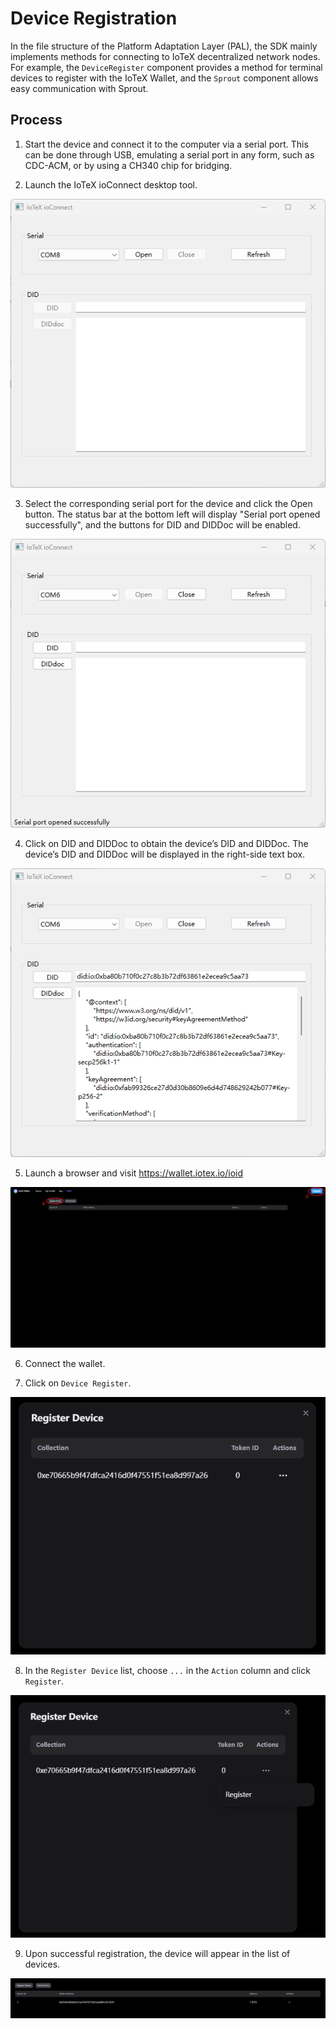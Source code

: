 # Device Registration 



In the file structure of the Platform Adaptation Layer (PAL), the SDK mainly implements methods for connecting to IoTeX decentralized network nodes. For example, the `DeviceRegister` component provides a method for terminal devices to register with the IoTeX Wallet, and the `Sprout` component allows easy communication with Sprout.



## Process

1. Start the device and connect it to the computer via a serial port. This can be done through USB, emulating a serial port in any form, such as CDC-ACM, or by using a CH340 chip for bridging.

2. Launch the IoTeX ioConnect desktop tool.


![deviceregister_ioConnect_app](image/deviceregister_ioConnect_app.png)

3. Select the corresponding serial port for the device and click the Open button. The status bar at the bottom left will display "Serial port opened successfully", and the buttons for DID and DIDDoc will be enabled.

![deviceregister_ioConnect_app_2](image/deviceregister_ioConnect_app_2.png)

4. Click on DID and DIDDoc to obtain the device’s DID and DIDDoc. The device’s DID and DIDDoc will be displayed in the right-side text box.

![deviceregister_ioConnect_app_3](image/deviceregister_ioConnect_app_3.png)

5. Launch a browser and visit https://wallet.iotex.io/ioid

![deviceregister_iotex_wallet_iodi](image/deviceregister_iotex_wallet_iodi.png)

6. Connect the wallet.

7. Click on `Device Register`.


![deviceregister_iotex_wallet_ioid_2](image/deviceregister_iotex_wallet_ioid_2.png)

8. In the `Register Device` list, choose `...` in the `Action` column and click `Register`.

![deviceregister_iotex_wallet_ioid_3](image/deviceregister_iotex_wallet_ioid_3.png)

9. Upon successful registration, the device will appear in the list of devices.

![deviceregister_iotex_wallet_ioid_4](image/deviceregister_iotex_wallet_ioid_4.png)





